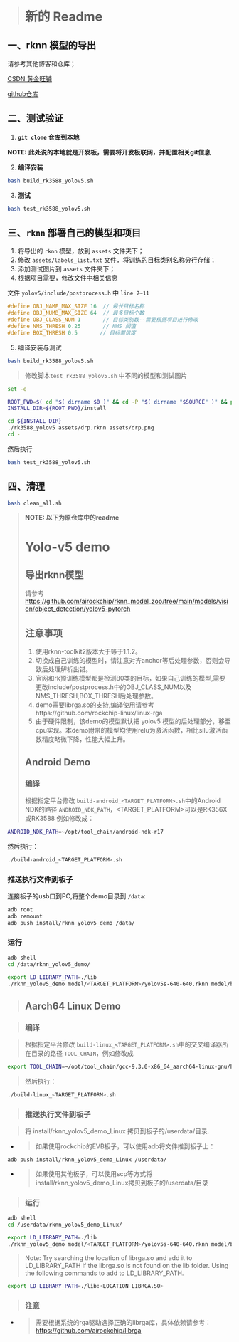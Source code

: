 > # 新的 Readme

## 一、rknn 模型的导出

请参考其他博客和仓库；

[CSDN 黄金旺铺](https://blog.csdn.net/zhoujinwang/article/details/130524310?spm=1001.2014.3001.5501)

[github仓库](https://github.com/wangqiqi/yolov5/tree/rknn_dev)

## 二、测试验证

1. **`git clone` 仓库到本地**

**NOTE: 此处说的本地就是开发板，需要将开发板联网，并配置相关git信息**

2. **编译安装**

```bash
bash build_rk3588_yolov5.sh
```

3. **测试**

```bash
bash test_rk3588_yolov5.sh
```

## 三、`rknn` 部署自己的模型和项目

1. 将导出的 `rknn` 模型，放到 `assets` 文件夹下；
2. 修改 `assets/labels_list.txt` 文件，将训练的目标类别名称分行存储；
3. 添加测试图片到 `assets` 文件夹下；
4. 根据项目需要，修改文件中相关信息

文件 `yolov5/include/postprocess.h` 中 `line 7~11`

```cpp
#define OBJ_NAME_MAX_SIZE 16  // 最长目标名称
#define OBJ_NUMB_MAX_SIZE 64  // 最多目标个数
#define OBJ_CLASS_NUM 1       // 目标类别数--需要根据项目进行修改
#define NMS_THRESH 0.25       // NMS 阈值
#define BOX_THRESH 0.5       // 目标置信度
```

5. 编译安装与测试

```bash
bash build_rk3588_yolov5.sh
```

> 修改脚本`test_rk3588_yolov5.sh` 中不同的模型和测试图片

```bash
set -e

ROOT_PWD=$( cd "$( dirname $0 )" && cd -P "$( dirname "$SOURCE" )" && pwd )
INSTALL_DIR=${ROOT_PWD}/install

cd ${INSTALL_DIR}
./rk3588_yolov5 assets/drp.rknn assets/drp.png
cd -
```

然后执行

```bash
bash test_rk3588_yolov5.sh
```

## 四、清理

```bash
bash clean_all.sh
```


> **NOTE: 以下为原仓库中的readme**
> # Yolo-v5 demo
>
> ## 导出rknn模型
>
> 请参考 https://github.com/airockchip/rknn_model_zoo/tree/main/models/vision/object_detection/yolov5-pytorch
>
> ## 注意事项
>
> 1. 使用rknn-toolkit2版本大于等于1.1.2。
> 2. 切换成自己训练的模型时，请注意对齐anchor等后处理参数，否则会导致后处理解析出错。
> 3. 官网和rk预训练模型都是检测80类的目标，如果自己训练的模型,需要更改include/postprocess.h中的OBJ_CLASS_NUM以及NMS_THRESH,BOX_THRESH后处理参数。
> 4. demo需要librga.so的支持,编译使用请参考https://github.com/rockchip-linux/linux-rga
> 5. 由于硬件限制，该demo的模型默认把 yolov5 模型的后处理部分，移至cpu实现。本demo附带的模型均使用relu为激活函数，相比silu激活函数精度略微下降，性能大幅上升。
>
> ## Android Demo
>
> ### 编译
>
> 根据指定平台修改 `build-android_<TARGET_PLATFORM>.sh`中的Android NDK的路径 `ANDROID_NDK_PATH`，<TARGET_PLATFORM>可以是RK356X或RK3588 例如修改成：

```sh
ANDROID_NDK_PATH=~/opt/tool_chain/android-ndk-r17
```

然后执行：

```sh
./build-android_<TARGET_PLATFORM>.sh
```

### 推送执行文件到板子

连接板子的usb口到PC,将整个demo目录到 `/data`:

```sh
adb root
adb remount
adb push install/rknn_yolov5_demo /data/
```

### 运行

```sh
adb shell
cd /data/rknn_yolov5_demo/

export LD_LIBRARY_PATH=./lib
./rknn_yolov5_demo model/<TARGET_PLATFORM>/yolov5s-640-640.rknn model/bus.jpg
```

> ## Aarch64 Linux Demo

> ### 编译

> 根据指定平台修改 `build-linux_<TARGET_PLATFORM>.sh`中的交叉编译器所在目录的路径 `TOOL_CHAIN`，例如修改成

```sh
export TOOL_CHAIN=~/opt/tool_chain/gcc-9.3.0-x86_64_aarch64-linux-gnu/host
```

> 然后执行：

```sh
./build-linux_<TARGET_PLATFORM>.sh
```

> ### 推送执行文件到板子

> 将 install/rknn_yolov5_demo_Linux 拷贝到板子的/userdata/目录.

- > 如果使用rockchip的EVB板子，可以使用adb将文件推到板子上：

```
adb push install/rknn_yolov5_demo_Linux /userdata/
```

- > 如果使用其他板子，可以使用scp等方式将install/rknn_yolov5_demo_Linux拷贝到板子的/userdata/目录

> ### 运行

```sh
adb shell
cd /userdata/rknn_yolov5_demo_Linux/

export LD_LIBRARY_PATH=./lib
./rknn_yolov5_demo model/<TARGET_PLATFORM>/yolov5s-640-640.rknn model/bus.jpg
```

> Note: Try searching the location of librga.so and add it to LD_LIBRARY_PATH if the librga.so is not found on the lib folder.
> Using the following commands to add to LD_LIBRARY_PATH.

```sh
export LD_LIBRARY_PATH=./lib:<LOCATION_LIBRGA.SO>
```

> ### 注意

- > 需要根据系统的rga驱动选择正确的librga库，具体依赖请参考： https://github.com/airockchip/librga
